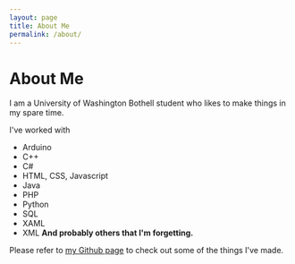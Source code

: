 ```yaml
---
layout: page
title: About Me
permalink: /about/
---
```


# About Me

I am a University of Washington Bothell student who likes to make things in my spare time.

I've worked with 
- Arduino
- C++
- C#
- HTML, CSS, Javascript
- Java
- PHP
- Python
- SQL
- XAML
- XML
__And probably others that I'm forgetting.__

Please refer to [my Github page](https://github.com/chris-johnston) to check out some of the things I've made.